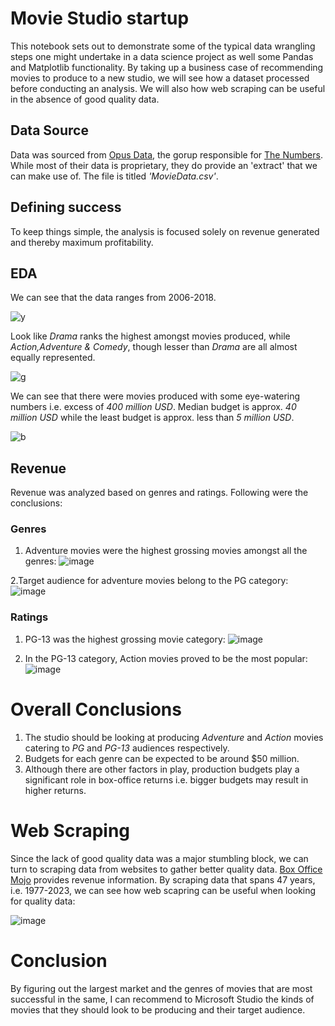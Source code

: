 # Movie Studio startup
This notebook sets out to demonstrate some of the typical data wrangling steps one might undertake in a data science project as well some Pandas and Matplotlib functionality.
By taking up a business case of recommending movies to produce to a new studio, we will see how a dataset processed before conducting an analysis. We will also how web scraping can be useful in the absence of
good quality data.
  
## Data Source
Data was sourced from [Opus Data](https://www.opusdata.com/), the gorup responsible for [The Numbers](https://www.the-numbers.com/). While most of their data is proprietary, they do provide an 'extract' that we can make use of. The file is titled *'MovieData.csv'*.
 
## Defining success
To keep things simple, the analysis is focused solely on revenue generated and thereby maximum profitability.

## EDA

We can see that the data ranges from 2006-2018.

![y](https://github.com/rahulakrish/movie_studio_startup/assets/108379254/0b14ae07-8fcc-4d64-bce9-bee3ff75dff1)

Look like *Drama* ranks the highest amongst movies produced, while *Action,Adventure & Comedy*, though lesser than *Drama* are all almost equally represented.

![g](https://github.com/rahulakrish/movie_studio_startup/assets/108379254/a8b734f4-345f-421a-a2cf-927b5612a98f)

We can see that there were movies produced with some eye-watering numbers i.e. excess of *400 million USD*. Median budget is approx. *40 million USD* while the least budget is approx. less than *5 million USD*. 

![b](https://github.com/rahulakrish/movie_studio_startup/assets/108379254/d7851aee-aa22-4208-9fd1-3696a471426e)

## Revenue
Revenue was analyzed based on genres and ratings. Following were the conclusions:

### Genres
1. Adventure movies were the highest grossing movies amongst all the genres:
![image](https://github.com/rahulakrish/movie_studio_recommendation/assets/108379254/8045d542-3d00-4bb9-83c2-9e805dc9a653)

2.Target audience for adventure movies belong to the PG category:
![image](https://github.com/rahulakrish/movie_studio_recommendation/assets/108379254/a788633c-23af-4a00-92a8-afc6b4157254)

### Ratings
1. PG-13 was the highest grossing movie category:
![image](https://github.com/rahulakrish/movie_studio_recommendation/assets/108379254/4cf76b37-adcd-4476-a533-8cfb1f99c1ec)

2. In the PG-13 category, Action movies proved to be the most popular:
![image](https://github.com/rahulakrish/movie_studio_recommendation/assets/108379254/853dba49-81fa-4556-9e6c-208460ec5488)

   
# Overall Conclusions
1. The studio should be looking at producing *Adventure* and *Action* movies catering to *PG* and *PG-13* audiences respectively.
2. Budgets for each genre can be expected to be around $50 million.
3. Although there are other factors in play, production budgets play a significant role in box-office returns i.e. bigger budgets may result in higher returns.


# Web Scraping 
Since the lack of good quality data was a major stumbling block, we can turn to scraping data from websites to gather better quality data. [Box Office Mojo](https://www.boxofficemojo.com/year/world/?ref_=bo_nb_in_tab) provides revenue information. By scraping data that spans 47 years, i.e. 1977-2023, we can see how web scapring can be useful when looking for quality data:

![image](https://github.com/rahulakrish/movie_studio_recommendation/assets/108379254/4c828963-c9c4-4e58-aadc-56e7de5a4907)



    
  


# Conclusion
By figuring out the largest market and the genres of movies that are most successful in the same, I can recommend to Microsoft Studio the kinds of movies that they should look to be producing and their target audience.
